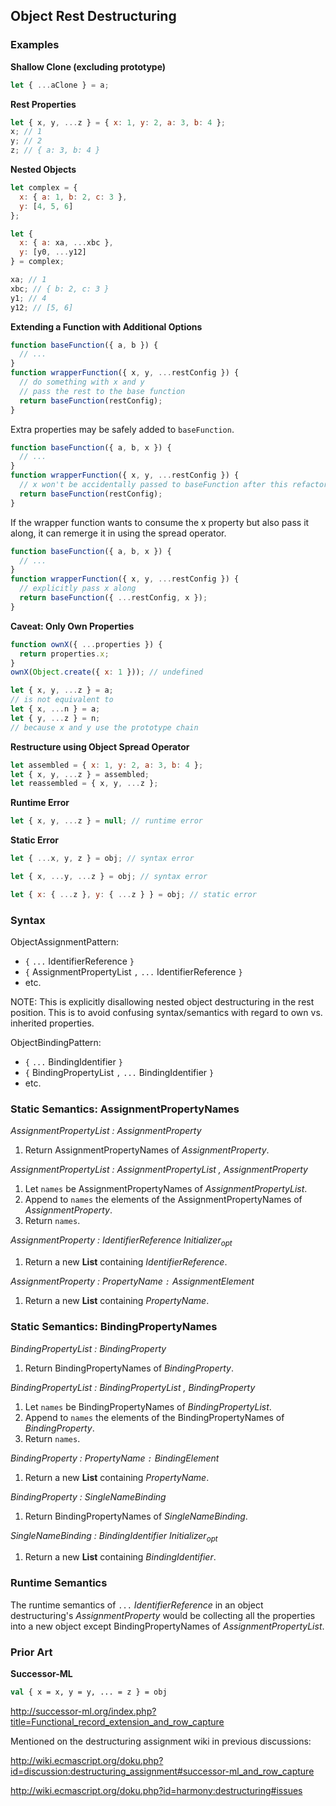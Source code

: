 Object Rest Destructuring
-------------------------

### Examples ###

__Shallow Clone (excluding prototype)__
```javascript
let { ...aClone } = a;
```

__Rest Properties__
```javascript
let { x, y, ...z } = { x: 1, y: 2, a: 3, b: 4 };
x; // 1
y; // 2
z; // { a: 3, b: 4 }
```

__Nested Objects__
```javascript
let complex = {
  x: { a: 1, b: 2, c: 3 },
  y: [4, 5, 6]
};

let {
  x: { a: xa, ...xbc },
  y: [y0, ...y12]
} = complex;

xa; // 1
xbc; // { b: 2, c: 3 }
y1; // 4
y12; // [5, 6]
```

__Extending a Function with Additional Options__
```javascript
function baseFunction({ a, b }) {
  // ...
}
function wrapperFunction({ x, y, ...restConfig }) {
  // do something with x and y
  // pass the rest to the base function
  return baseFunction(restConfig);
}
```

Extra properties may be safely added to `baseFunction`.

```javascript
function baseFunction({ a, b, x }) {
  // ...
}
function wrapperFunction({ x, y, ...restConfig }) {
  // x won't be accidentally passed to baseFunction after this refactor
  return baseFunction(restConfig);
}
```

If the wrapper function wants to consume the x property but also pass it along, it can remerge it in using the spread operator.

```javascript
function baseFunction({ a, b, x }) {
  // ...
}
function wrapperFunction({ x, y, ...restConfig }) {
  // explicitly pass x along
  return baseFunction({ ...restConfig, x });
}
```

__Caveat: Only Own Properties__
```javascript
function ownX({ ...properties }) {
  return properties.x;
}
ownX(Object.create({ x: 1 })); // undefined
```

```javascript
let { x, y, ...z } = a;
// is not equivalent to
let { x, ...n } = a;
let { y, ...z } = n;
// because x and y use the prototype chain
```

__Restructure using Object Spread Operator__
```javascript
let assembled = { x: 1, y: 2, a: 3, b: 4 };
let { x, y, ...z } = assembled;
let reassembled = { x, y, ...z };
```

__Runtime Error__
```javascript
let { x, y, ...z } = null; // runtime error
```

__Static Error__
```javascript
let { ...x, y, z } = obj; // syntax error
```
```javascript
let { x, ...y, ...z } = obj; // syntax error
```
```javascript
let { x: { ...z }, y: { ...z } } = obj; // static error
```

### Syntax ###

ObjectAssignmentPattern:
- `{` `...` IdentifierReference `}`
- `{` AssignmentPropertyList `,` `...` IdentifierReference `}`
- etc.

NOTE: This is explicitly disallowing nested object destructuring in the rest position. This is to avoid confusing syntax/semantics with regard to own vs. inherited properties.

ObjectBindingPattern:
- `{` `...` BindingIdentifier `}`
- `{` BindingPropertyList `,` `...` BindingIdentifier `}`
- etc.

### Static Semantics: AssignmentPropertyNames ###

_AssignmentPropertyList : AssignmentProperty_

1. Return AssignmentPropertyNames of _AssignmentProperty_.

_AssignmentPropertyList : AssignmentPropertyList , AssignmentProperty_

1. Let `names` be AssignmentPropertyNames of _AssignmentPropertyList_.
2. Append to `names` the elements of the AssignmentPropertyNames of _AssignmentProperty_.
3. Return `names`.

_AssignmentProperty : IdentifierReference Initializer<sub>opt</sub>_

1. Return a new __List__ containing _IdentifierReference_.

_AssignmentProperty : PropertyName `:` AssignmentElement_

1. Return a new __List__ containing _PropertyName_.

### Static Semantics: BindingPropertyNames ###

_BindingPropertyList : BindingProperty_

1. Return BindingPropertyNames of _BindingProperty_.

_BindingPropertyList : BindingPropertyList , BindingProperty_

1. Let `names` be BindingPropertyNames of _BindingPropertyList_.
2. Append to `names` the elements of the BindingPropertyNames of _BindingProperty_.
3. Return `names`.

_BindingProperty : PropertyName `:` BindingElement_

1. Return a new __List__ containing _PropertyName_.

_BindingProperty : SingleNameBinding_

1. Return BindingPropertyNames of _SingleNameBinding_.

_SingleNameBinding : BindingIdentifier Initializer<sub>opt</sub>_

1. Return a new __List__ containing _BindingIdentifier_.

### Runtime Semantics ###

The runtime semantics of `...` _IdentifierReference_ in an object destructuring's _AssignmentProperty_ would be collecting all the properties into a new object except BindingPropertyNames of _AssignmentPropertyList_.

### Prior Art ###

__Successor-ML__
```ml
val { x = x, y = y, ... = z } = obj
```
http://successor-ml.org/index.php?title=Functional_record_extension_and_row_capture

Mentioned on the destructuring assignment wiki in previous discussions:

http://wiki.ecmascript.org/doku.php?id=discussion:destructuring_assignment#successor-ml_and_row_capture

http://wiki.ecmascript.org/doku.php?id=harmony:destructuring#issues